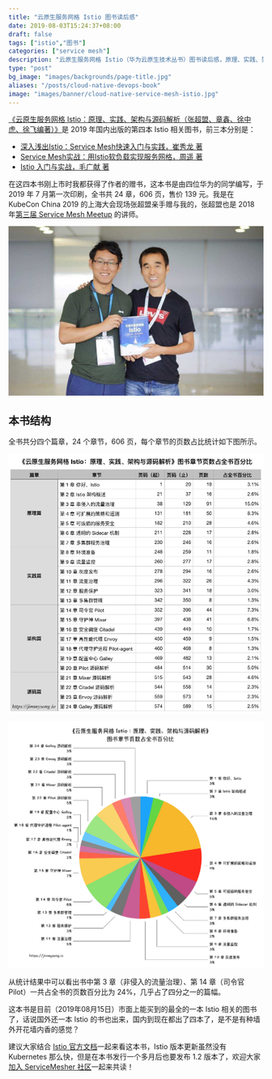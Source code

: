 ```yaml
---
title: "云原生服务网格 Istio 图书读后感"
date: 2019-08-03T15:24:37+08:00
draft: false
tags: ["istio","图书"]
categories: ["service mesh"]
description: "云原生服务网格 Istio（华为云原生技术丛书）图书读后感，原理、实践、架构与源码解析（张超盟、章鑫、徐中虎、徐飞编著）。"
type: "post"
bg_image: "images/backgrounds/page-title.jpg"
aliases: "/posts/cloud-native-devops-book"
image: "images/banner/cloud-native-service-mesh-istio.jpg"
---
```


[《云原生服务网格 Istio：原理、实践、架构与源码解析（张超盟、章鑫、徐中虎、徐飞编著）》](https://item.jd.com/12538407.html)是 2019 年国内出版的第四本 Istio 相关图书，前三本分别是：

- [深入浅出Istio：Service Mesh快速入门与实践，崔秀龙 著](https://item.jd.com/12527008.html)
- [Service Mesh实战：用Istio软负载实现服务网格，周遥 著](https://item.jd.com/12516473.html)
- [Istio 入门与实战，毛广献 著](https://item.jd.com/12601120.html)

在这四本书刚上市时我都获得了作者的赠书，这本书是由四位华为的同学编写，于 2019 年  7 月第一次印刷，全书共 24 章，606 页，售价 139 元。我是在 KubeCon China 2019 的上海大会现场张超盟亲手赠与我的，张超盟也是 2018 年[第三届 Service Mesh Meetup](https://www.servicemesher.com/blog/service-mesh-meetup-shenzhen-20180825/) 的讲师。

![右侧是云原生服务网格 Istio（华为云原生技术丛书）作者之一张超盟](006tNc79ly1g60ml3q3i4j30xc0m8wg2.jpg)

## 本书结构

全书共分四个篇章，24 个章节，606 页，每个章节的页数占比统计如下图所示。

![云原生服务网格 Istio：原理、实践、架构与源码解析》图书章节页数占全书百分比-表格](006tNc79ly1g5nsbm4pkej30u00uj0vw.jpg)

![《云原生服务网格 Istio：原理、实践、架构与源码解析》图书章节页数占全书百分比-饼图](006tNc79ly1g60mjr3lirj30v20u0q5g.jpg)

从统计结果中可以看出书中第 3 章（非侵入的流量治理）、第 14 章（司令官 Pilot）一共占全书的页数百分比为 24%，几乎占了四分之一的篇幅。

这本书是目前（2019年08月15日）市面上能买到的最全的一本 Istio 相关的图书了，话说国外还一本 Istio 的书也出来，国内到现在都出了四本了，是不是有种墙外开花墙内香的感觉？

建议大家结合 [Istio 官方文档](https://istio.io)一起来看这本书，Istio 版本更新虽然没有 Kubernetes 那么快，但是在本书发行一个多月后也要发布 1.2 版本了，欢迎大家[加入 ServiceMesher 社区](https://www.servicemesher.com)一起来共读！

